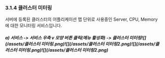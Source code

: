 ### 3.1.4 클러스터 미터링

서버에 등록된 클러스터의 어플리케이션 맵 단위로 사용중인 Server, CPU, Memory에 대한 모니터링 서비스입니다.

##### a\) 서비스 -&gt; 서비스 우측 v 모양 버튼 클릭\(메뉴 활성화\) -&gt; 클러스터 미터링![](/assets/클러스터 미터링.png)![](/assets/클러스터 미터링2.png)![](/assets/클러스터 미터링.png)![](/assets/클러스터 미터링2.png)




